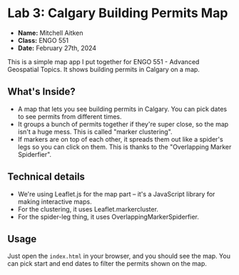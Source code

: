 
# Lab 3: Calgary Building Permits Map
- **Name:** Mitchell Aitken
- **Class:** ENGO 551
- **Date:** February 27th, 2024

This is a simple map app I put together for ENGO 551 - Advanced Geospatial Topics. It shows building permits in Calgary on a map.

## What's Inside?
- A map that lets you see building permits in Calgary. You can pick dates to see permits from different times.
- It groups a bunch of permits together if they're super close, so the map isn't a huge mess. This is called "marker clustering".
- If markers are on top of each other, it spreads them out like a spider's legs so you can click on them. This is thanks to the "Overlapping Marker Spiderfier".

## Technical details
- We're using Leaflet.js for the map part – it's a JavaScript library for making interactive maps.
- For the clustering, it uses Leaflet.markercluster.
- For the spider-leg thing, it uses OverlappingMarkerSpiderfier.

## Usage
Just open the `index.html` in your browser, and you should see the map. You can pick start and end dates to filter the permits shown on the map.

